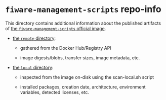 # `fiware-management-scripts` repo-info

This directory contains additional information about the published artifacts of [the `fiware-management-scripts` official image](https://hub.docker.com/r/flopez/...).

-	[the `remote` directory](remote/):

	-	gathered from the Docker Hub/Registry API

	-	image digests/blobs, transfer sizes, image metadata, etc.

-	[the `local` directory](local/):

	-	inspected from the image on-disk using the scan-local.sh script

	-	installed packages, creation date, architecture, environment variables, detected licenses, etc.

